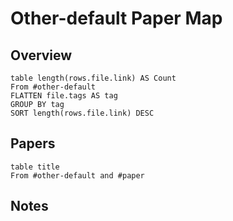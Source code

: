 # Other-default Paper Map

## Overview

```dataview
table length(rows.file.link) AS Count
From #other-default
FLATTEN file.tags AS tag
GROUP BY tag
SORT length(rows.file.link) DESC
```

## Papers

```dataview
table title
From #other-default and #paper
```

## Notes
